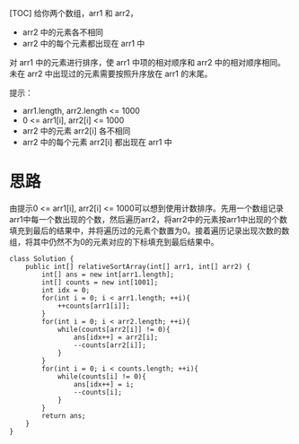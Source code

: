 [TOC]
给你两个数组，arr1 和 arr2，

- arr2 中的元素各不相同
- arr2 中的每个元素都出现在 arr1 中

对 arr1 中的元素进行排序，使 arr1 中项的相对顺序和 arr2 中的相对顺序相同。未在 arr2 中出现过的元素需要按照升序放在 arr1 的末尾。

提示：

- arr1.length, arr2.length <= 1000
- 0 <= arr1[i], arr2[i] <= 1000
- arr2 中的元素 arr2[i] 各不相同
- arr2 中的每个元素 arr2[i] 都出现在 arr1 中

# 思路
由提示0 <= arr1[i], arr2[i] <= 1000可以想到使用计数排序。先用一个数组记录arr1中每一个数出现的个数，然后遍历arr2，将arr2中的元素按arr1中出现的个数填充到最后的结果中，并将遍历过的元素个数置为0。接着遍历记录出现次数的数组，将其中仍然不为0的元素对应的下标填充到最后结果中。
```java{.line-numbers}
class Solution {
    public int[] relativeSortArray(int[] arr1, int[] arr2) {
        int[] ans = new int[arr1.length];
        int[] counts = new int[1001];
        int idx = 0;
        for(int i = 0; i < arr1.length; ++i){
            ++counts[arr1[i]];
        }
        for(int i = 0; i < arr2.length; ++i){
            while(counts[arr2[i]] != 0){
                ans[idx++] = arr2[i];
                --counts[arr2[i]];
            }
        }
        for(int i = 0; i < counts.length; ++i){
            while(counts[i] != 0){
                ans[idx++] = i;
                --counts[i];
            }
        }
        return ans;
    }
}
```